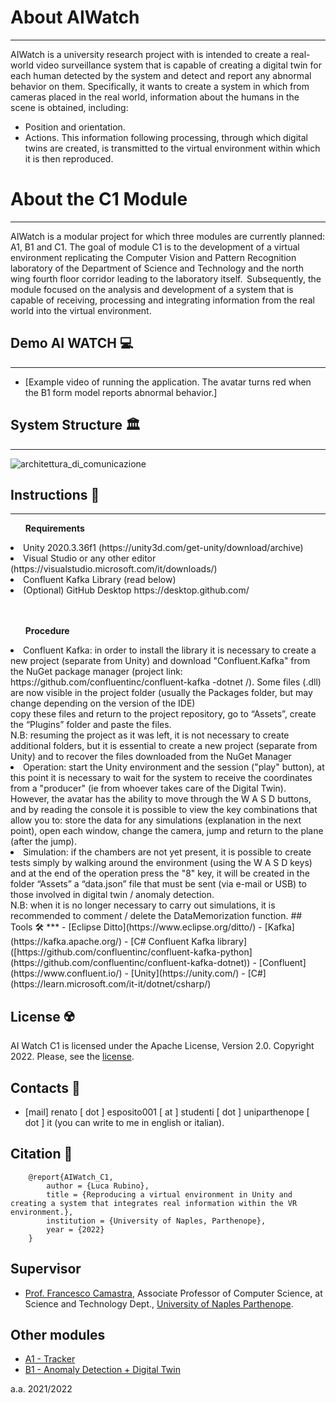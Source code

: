 # About AIWatch
***
AIWatch is a university research project with is intended to create a real-world video surveillance system that is capable of creating a digital twin for each human detected by the system and detect and report any abnormal behavior on them. Specifically, it wants to create a system in which from cameras placed in the real world, information about the humans in the scene is obtained, including:
- Position and orientation.
- Actions.
This information following processing, through which digital twins are created, is transmitted to the virtual environment within which it is then reproduced.

# About the C1 Module
***
AIWatch is a modular project for which three modules are currently planned: A1, B1 and C1.
The goal of module C1 is to the development of a virtual environment replicating the Computer Vision and Pattern Recognition laboratory of the Department of Science and Technology and the north wing fourth floor corridor leading to the laboratory itself.  Subsequently, the module focused on the analysis and development of a system that is capable of receiving, processing and integrating information from the real world into the virtual environment.  


## Demo AI WATCH 💻
***
- [Example video of running the application. The avatar turns red when the B1 form model reports abnormal behavior.] 


## System Structure 🏛
***
![architettura_di_comunicazione](https://user-images.githubusercontent.com/53092291/203617948-1c0f1736-ca8b-4d35-9bc2-3db1e3901fb4.png)

## Instructions 🚀
***
<ul><strong>Requirements</strong> </ul> 
  <li>Unity 2020.3.36f1 (https://unity3d.com/get-unity/download/archive)</li>
  <li>Visual Studio or any other editor (https://visualstudio.microsoft.com/it/downloads/)</li>
  <li>Confluent Kafka Library (read below)</li>
  <li>(Optional) GitHub Desktop https://desktop.github.com/</li>
<br><br>

<ul><strong>Procedure</strong> </ul>
  <li>Confluent Kafka: in order to install the library it is necessary to create a new project (separate from Unity) and download "Confluent.Kafka" from the NuGet package manager (project link: https://github.com/confluentinc/confluent-kafka -dotnet /). Some files (.dll) are now visible in the project folder (usually the Packages folder, but may change depending on the version of the IDE) <br>
  copy these files and return to the project repository, go to
  “Assets”, create the “Plugins” folder and paste the files.<br>
  N.B: resuming the project as it was left, it is not necessary to create additional folders, but it is essential to create a new project (separate from Unity) and to recover the files downloaded from the NuGet Manager</li>
  <li>Operation: start the Unity environment and the session ("play" button), at this point it is necessary to wait for the system to receive the coordinates from a "producer" (ie from whoever takes care of the Digital Twin).</li>
  However, the avatar has the ability to move through the W A S D buttons, and by reading the console it is possible to view the key combinations that allow you to:
  store the data for any simulations (explanation in the next point), open each window, change the camera, jump and return to the plane (after the jump).
  <li>Simulation: if the chambers are not yet present, it is possible to create tests simply by walking around the environment (using the W A S D keys) and at the end of the operation press the "8" key, it will be created in the folder “Assets” a “data.json” file that must be sent (via e-mail or USB) to those involved in digital twin / anomaly detection. </li>
N.B: when it is no longer necessary to carry out simulations, it is recommended to comment / delete the DataMemorization function.
## Tools 🛠
***
- [Eclipse Ditto](https://www.eclipse.org/ditto/)
- [Kafka](https://kafka.apache.org/)
- [C# Confluent Kafka library]([https://github.com/confluentinc/confluent-kafka-python](https://github.com/confluentinc/confluent-kafka-dotnet))
- [Confluent](https://www.confluent.io/)
- [Unity](https://unity.com/)
- [C#](https://learn.microsoft.com/it-it/dotnet/csharp/)


## License ☢️
AI Watch C1 is licensed under the Apache License, Version 2.0. Copyright 2022. Please, see the [license](https://github.com/Luruu/AI_Watch_B1/blob/main/LICENSE).

## Contacts 🪪
- [mail] renato [ dot ] esposito001 [ at ] studenti [ dot ] uniparthenope [ dot ] it (you can write to me in english or italian).


## Citation 📖
```
    @report{AIWatch_C1,
        author = {Luca Rubino},
        title = {Reproducing a virtual environment in Unity and creating a system that integrates real information within the VR environment.},
        institution = {University of Naples, Parthenope},
        year = {2022}
    }
```

## Supervisor
- [Prof. Francesco Camastra](https://www.researchgate.net/profile/Francesco-Camastra), Associate Professor of Computer Science, at Science and Technology Dept.,  [University of Naples Parthenope](https://www.uniparthenope.it/).


## Other modules
- [A1 - Tracker](https://github.com/dennewbie/AI_Watch_A1)
- [B1 - Anomaly Detection + Digital Twin](https://github.com/Luruu/AI_Watch_B1)

a.a. 2021/2022
